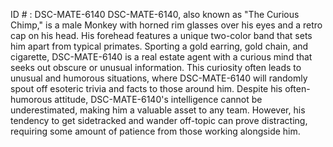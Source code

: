 ID # : DSC-MATE-6140
DSC-MATE-6140, also known as "The Curious Chimp," is a male Monkey with horned rim glasses over his eyes and a retro cap on his head. His forehead features a unique two-color band that sets him apart from typical primates. Sporting a gold earring, gold chain, and cigarette, DSC-MATE-6140 is a real estate agent with a curious mind that seeks out obscure or unusual information. This curiosity often leads to unusual and humorous situations, where DSC-MATE-6140 will randomly spout off esoteric trivia and facts to those around him. Despite his often-humorous attitude, DSC-MATE-6140's intelligence cannot be underestimated, making him a valuable asset to any team. However, his tendency to get sidetracked and wander off-topic can prove distracting, requiring some amount of patience from those working alongside him.